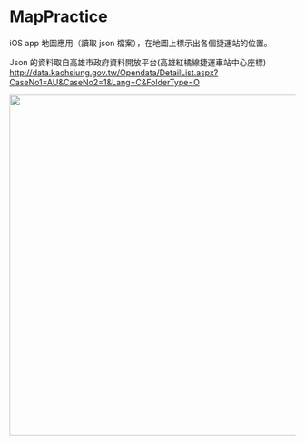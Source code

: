 # MapPractice
iOS app 地圖應用（讀取 json 檔案），在地圖上標示出各個捷運站的位置。

Json 的資料取自高雄市政府資料開放平台(高雄紅橘線捷運車站中心座標)
http://data.kaohsiung.gov.tw/Opendata/DetailList.aspx?CaseNo1=AU&CaseNo2=1&Lang=C&FolderType=O

<image src = "kcg/preview/MapPractice.png" height="600"> </image>

